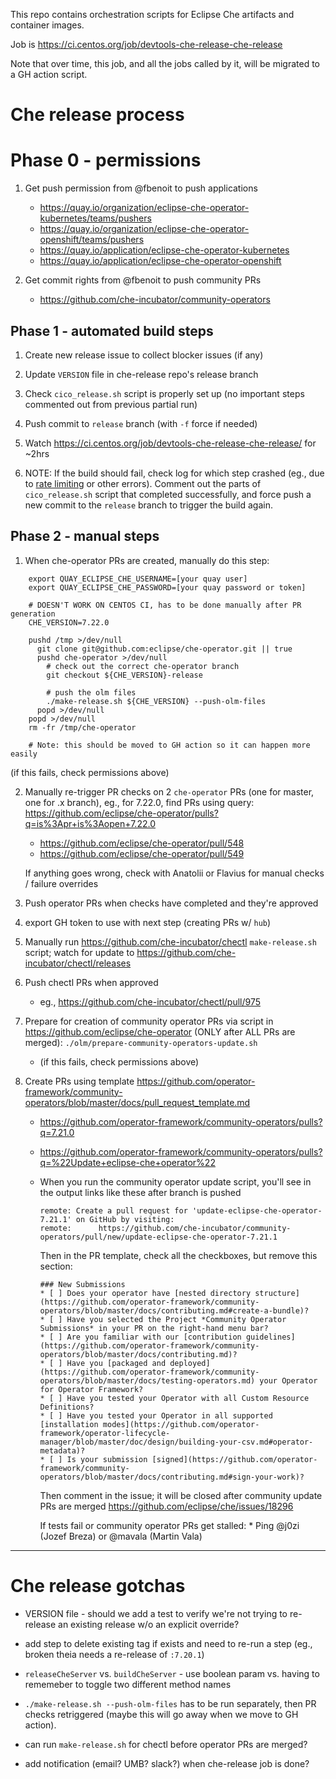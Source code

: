 This repo contains orchestration scripts for Eclipse Che artifacts and container images.

Job is https://ci.centos.org/job/devtools-che-release-che-release

Note that over time, this job, and all the jobs called by it, will be migrated to a GH action script.

# Che release process

# Phase 0 - permissions

1. Get push permission from @fbenoit to push applications
    * https://quay.io/organization/eclipse-che-operator-kubernetes/teams/pushers
    * https://quay.io/organization/eclipse-che-operator-openshift/teams/pushers 
    * https://quay.io/application/eclipse-che-operator-kubernetes
    * https://quay.io/application/eclipse-che-operator-openshift

2. Get commit rights from @fbenoit to push community PRs
    * https://github.com/che-incubator/community-operators

## Phase 1 - automated build steps

1. Create new release issue to collect blocker issues (if any)
1. Update `VERSION` file in che-release repo's release branch
1. Check `cico_release.sh` script is properly set up (no important steps commented out from previous partial run)
1. Push commit to `release` branch (with `-f` force if needed)
1. Watch https://ci.centos.org/job/devtools-che-release-che-release/ for ~2hrs

1. NOTE: If the build should fail, check log for which step crashed (eg., due to [rate limiting](https://github.com/eclipse/che/issues/18292) or other errors). Comment out the parts of `cico_release.sh` script that completed successfully, and force push a new commit to the `release` branch to trigger the build again.

## Phase 2 - manual steps

1. When che-operator PRs are created, manually do this step:
```
    export QUAY_ECLIPSE_CHE_USERNAME=[your quay user]
    export QUAY_ECLIPSE_CHE_PASSWORD=[your quay password or token]

    # DOESN'T WORK ON CENTOS CI, has to be done manually after PR generation
    CHE_VERSION=7.22.0

    pushd /tmp >/dev/null
      git clone git@github.com:eclipse/che-operator.git || true
      pushd che-operator >/dev/null
        # check out the correct che-operator branch
        git checkout ${CHE_VERSION}-release 

        # push the olm files
        ./make-release.sh ${CHE_VERSION} --push-olm-files
      popd >/dev/null
    popd >/dev/null
    rm -fr /tmp/che-operator
    
    # Note: this should be moved to GH action so it can happen more easily
```
(if this fails, check permissions above)

2. Manually re-trigger PR checks on 2 `che-operator` PRs (one for master, one for .x branch), eg., for 7.22.0, find PRs using query: https://github.com/eclipse/che-operator/pulls?q=is%3Apr+is%3Aopen+7.22.0
    * https://github.com/eclipse/che-operator/pull/548
    * https://github.com/eclipse/che-operator/pull/549
    
    If anything goes wrong, check with Anatolii or Flavius for manual checks / failure overrides

1. Push operator PRs when checks have completed and they're approved 

1. export GH token to use with next step (creating PRs w/ `hub`)

1. Manually run https://github.com/che-incubator/chectl `make-release.sh` script; watch for update to https://github.com/che-incubator/chectl/releases  

1. Push chectl PRs when approved
    * eg., https://github.com/che-incubator/chectl/pull/975


1. Prepare for creation of community operator PRs via script in https://github.com/eclipse/che-operator (ONLY after ALL PRs are merged):
    `./olm/prepare-community-operators-update.sh`

    * (if this fails, check permissions above)

8. Create PRs using template https://github.com/operator-framework/community-operators/blob/master/docs/pull_request_template.md
    * https://github.com/operator-framework/community-operators/pulls?q=7.21.0
    * https://github.com/operator-framework/community-operators/pulls?q=%22Update+eclipse-che+operator%22

    * When you run the community operator update script, you'll see in the output links like these after branch is pushed
        ```
        remote: Create a pull request for 'update-eclipse-che-operator-7.21.1' on GitHub by visiting:
        remote:      https://github.com/che-incubator/community-operators/pull/new/update-eclipse-che-operator-7.21.1
        ```
        Then in the PR template, check all the checkboxes, but remove this section:
        ```
        ### New Submissions
        * [ ] Does your operator have [nested directory structure](https://github.com/operator-framework/community-operators/blob/master/docs/contributing.md#create-a-bundle)?
        * [ ] Have you selected the Project *Community Operator Submissions* in your PR on the right-hand menu bar?
        * [ ] Are you familiar with our [contribution guidelines](https://github.com/operator-framework/community-operators/blob/master/docs/contributing.md)?
        * [ ] Have you [packaged and deployed](https://github.com/operator-framework/community-operators/blob/master/docs/testing-operators.md) your Operator for Operator Framework?
        * [ ] Have you tested your Operator with all Custom Resource Definitions?
        * [ ] Have you tested your Operator in all supported [installation modes](https://github.com/operator-framework/operator-lifecycle-manager/blob/master/doc/design/building-your-csv.md#operator-metadata)?
        * [ ] Is your submission [signed](https://github.com/operator-framework/community-operators/blob/master/docs/contributing.md#sign-your-work)?
        ```

        Then comment in the issue; it will be closed after community update PRs are merged https://github.com/eclipse/che/issues/18296
        
        If tests fail or community operator PRs get stalled:
            * Ping @j0zi (Jozef Breza) or @mavala (Martin Vala)

--------------


# Che release gotchas

* VERSION file - should we add a test to verify we're not trying to re-release an existing release w/o an explicit override?

* add step to delete existing tag if exists and need to re-run a step (eg., broken theia needs a re-release of `:7.20.1`)

* `releaseCheServer` vs. `buildCheServer` - use boolean param vs. having to rememeber to toggle two different method names

* `./make-release.sh --push-olm-files` has to be run separately, then PR checks retriggered (maybe this will go away when we move to GH action).

* can run `make-release.sh` for chectl before operator PRs are merged? 

* add notification (email? UMB? slack?) when che-release job is done?